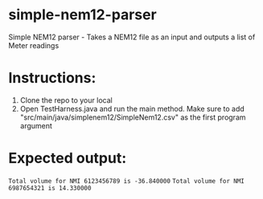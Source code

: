 # simple-nem12-parser
Simple NEM12 parser - Takes a NEM12 file as an input and outputs a list of Meter readings

# Instructions:
1. Clone the repo to your local
2. Open TestHarness.java and run the main method. Make sure to add "src/main/java/simplenem12/SimpleNem12.csv" as the first program argument

# Expected output:
`Total volume for NMI 6123456789 is -36.840000`
`Total volume for NMI 6987654321 is 14.330000`
